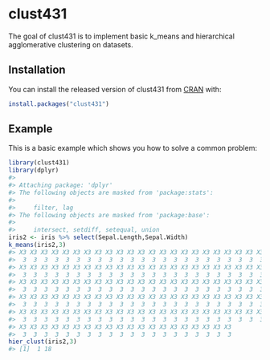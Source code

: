 
<!-- README.md is generated from README.Rmd. Please edit that file -->

# clust431

<!-- badges: start -->
<!-- badges: end -->

The goal of clust431 is to implement basic k_means and hierarchical
agglomerative clustering on datasets.

## Installation

You can install the released version of clust431 from
[CRAN](https://CRAN.R-project.org) with:

``` r
install.packages("clust431")
```

## Example

This is a basic example which shows you how to solve a common problem:

``` r
library(clust431)
library(dplyr)
#> 
#> Attaching package: 'dplyr'
#> The following objects are masked from 'package:stats':
#> 
#>     filter, lag
#> The following objects are masked from 'package:base':
#> 
#>     intersect, setdiff, setequal, union
iris2 <- iris %>% select(Sepal.Length,Sepal.Width)
k_means(iris2,3)
#> X3 X3 X3 X3 X3 X3 X3 X3 X3 X3 X3 X3 X3 X3 X3 X3 X3 X3 X3 X3 X3 X3 X3 X3 X3 X3 
#>  3  3  3  3  3  3  3  3  3  3  3  3  3  3  3  3  3  3  3  3  3  3  3  3  3  3 
#> X3 X3 X3 X3 X3 X3 X3 X3 X3 X3 X3 X3 X3 X3 X3 X3 X3 X3 X3 X3 X3 X3 X3 X3 X3 X3 
#>  3  3  3  3  3  3  3  3  3  3  3  3  3  3  3  3  3  3  3  3  3  3  3  3  3  3 
#> X3 X3 X3 X3 X3 X3 X3 X3 X3 X3 X3 X3 X3 X3 X3 X3 X3 X3 X3 X3 X3 X3 X3 X3 X3 X3 
#>  3  3  3  3  3  3  3  3  3  3  3  3  3  3  3  3  3  3  3  3  3  3  3  3  3  3 
#> X3 X3 X3 X3 X3 X3 X3 X3 X3 X3 X3 X3 X3 X3 X3 X3 X3 X3 X3 X3 X3 X3 X3 X3 X3 X3 
#>  3  3  3  3  3  3  3  3  3  3  3  3  3  3  3  3  3  3  3  3  3  3  3  3  3  3 
#> X3 X3 X3 X3 X3 X3 X3 X3 X3 X3 X3 X3 X3 X3 X3 X3 X3 X3 X3 X3 X3 X3 X3 X3 X3 X3 
#>  3  3  3  3  3  3  3  3  3  3  3  3  3  3  3  3  3  3  3  3  3  3  3  3  3  3 
#> X3 X3 X3 X3 X3 X3 X3 X3 X3 X3 X3 X3 X3 X3 X3 X3 X3 X3 X3 X3 
#>  3  3  3  3  3  3  3  3  3  3  3  3  3  3  3  3  3  3  3  3
hier_clust(iris2,3)
#> [1]  1 18
```

